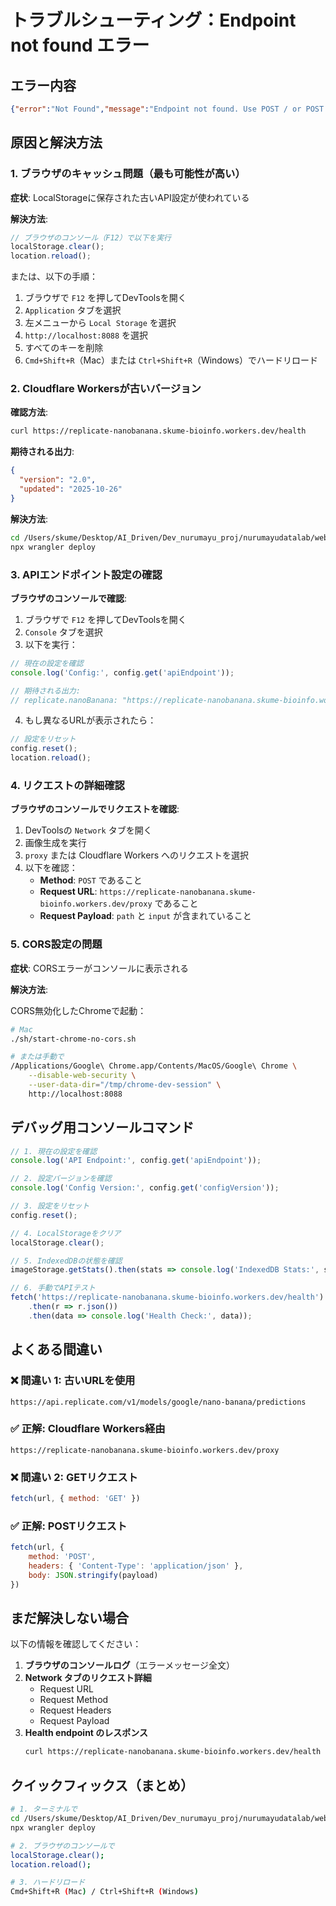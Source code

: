# トラブルシューティング：Endpoint not found エラー

## エラー内容

```json
{"error":"Not Found","message":"Endpoint not found. Use POST / or POST /poll"}
```

## 原因と解決方法

### 1. ブラウザのキャッシュ問題（最も可能性が高い）

**症状**: LocalStorageに保存された古いAPI設定が使われている

**解決方法**:

```javascript
// ブラウザのコンソール（F12）で以下を実行
localStorage.clear();
location.reload();
```

または、以下の手順：
1. ブラウザで `F12` を押してDevToolsを開く
2. `Application` タブを選択
3. 左メニューから `Local Storage` を選択
4. `http://localhost:8088` を選択
5. すべてのキーを削除
6. `Cmd+Shift+R`（Mac）または `Ctrl+Shift+R`（Windows）でハードリロード

### 2. Cloudflare Workersが古いバージョン

**確認方法**:
```bash
curl https://replicate-nanobanana.skume-bioinfo.workers.dev/health
```

**期待される出力**:
```json
{
  "version": "2.0",
  "updated": "2025-10-26"
}
```

**解決方法**:
```bash
cd /Users/skume/Desktop/AI_Driven/Dev_nurumayu_proj/nurumayudatalab/webtool-image-transformation-tracking
npx wrangler deploy
```

### 3. APIエンドポイント設定の確認

**ブラウザのコンソールで確認**:

1. ブラウザで `F12` を押してDevToolsを開く
2. `Console` タブを選択
3. 以下を実行：

```javascript
// 現在の設定を確認
console.log('Config:', config.get('apiEndpoint'));

// 期待される出力:
// replicate.nanoBanana: "https://replicate-nanobanana.skume-bioinfo.workers.dev/proxy"
```

4. もし異なるURLが表示されたら：

```javascript
// 設定をリセット
config.reset();
location.reload();
```

### 4. リクエストの詳細確認

**ブラウザのコンソールでリクエストを確認**:

1. DevToolsの `Network` タブを開く
2. 画像生成を実行
3. `proxy` または Cloudflare Workers へのリクエストを選択
4. 以下を確認：
   - **Method**: `POST` であること
   - **Request URL**: `https://replicate-nanobanana.skume-bioinfo.workers.dev/proxy` であること
   - **Request Payload**: `path` と `input` が含まれていること

### 5. CORS設定の問題

**症状**: CORSエラーがコンソールに表示される

**解決方法**:

CORS無効化したChromeで起動：

```bash
# Mac
./sh/start-chrome-no-cors.sh

# または手動で
/Applications/Google\ Chrome.app/Contents/MacOS/Google\ Chrome \
    --disable-web-security \
    --user-data-dir="/tmp/chrome-dev-session" \
    http://localhost:8088
```

## デバッグ用コンソールコマンド

```javascript
// 1. 現在の設定を確認
console.log('API Endpoint:', config.get('apiEndpoint'));

// 2. 設定バージョンを確認
console.log('Config Version:', config.get('configVersion'));

// 3. 設定をリセット
config.reset();

// 4. LocalStorageをクリア
localStorage.clear();

// 5. IndexedDBの状態を確認
imageStorage.getStats().then(stats => console.log('IndexedDB Stats:', stats));

// 6. 手動でAPIテスト
fetch('https://replicate-nanobanana.skume-bioinfo.workers.dev/health')
    .then(r => r.json())
    .then(data => console.log('Health Check:', data));
```

## よくある間違い

### ❌ 間違い 1: 古いURLを使用
```
https://api.replicate.com/v1/models/google/nano-banana/predictions
```

### ✅ 正解: Cloudflare Workers経由
```
https://replicate-nanobanana.skume-bioinfo.workers.dev/proxy
```

### ❌ 間違い 2: GETリクエスト
```javascript
fetch(url, { method: 'GET' })
```

### ✅ 正解: POSTリクエスト
```javascript
fetch(url, {
    method: 'POST',
    headers: { 'Content-Type': 'application/json' },
    body: JSON.stringify(payload)
})
```

## まだ解決しない場合

以下の情報を確認してください：

1. **ブラウザのコンソールログ**（エラーメッセージ全文）
2. **Network タブのリクエスト詳細**
   - Request URL
   - Request Method
   - Request Headers
   - Request Payload
3. **Health endpoint のレスポンス**
   ```bash
   curl https://replicate-nanobanana.skume-bioinfo.workers.dev/health
   ```

## クイックフィックス（まとめ）

```bash
# 1. ターミナルで
cd /Users/skume/Desktop/AI_Driven/Dev_nurumayu_proj/nurumayudatalab/webtool-image-transformation-tracking
npx wrangler deploy

# 2. ブラウザのコンソールで
localStorage.clear();
location.reload();

# 3. ハードリロード
Cmd+Shift+R (Mac) / Ctrl+Shift+R (Windows)
```
